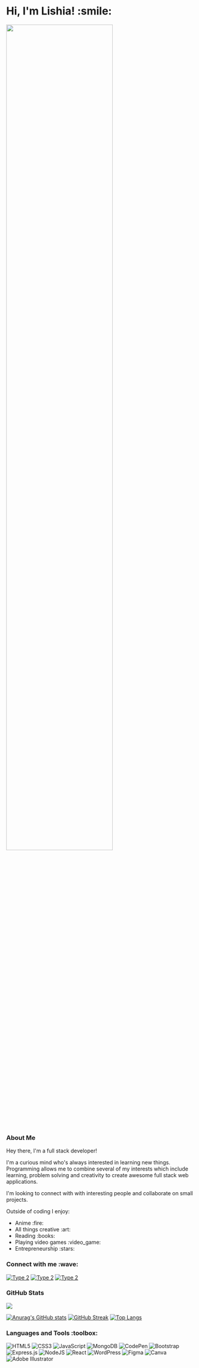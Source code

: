 <h1>Hi, I'm Lishia! :smile:</h1>





<img src="https://media.giphy.com/media/mWONtdjx6ZwV4panXd/giphy.gif" width="75%" />





<h3 align="left">About Me </h3>
<p>Hey there, I'm a full stack developer! </p>
<p>I'm a curious mind who's always interested in learning new things. Programming allows me to combine several of my interests which include learning, problem solving and creativity to create awesome full stack web applications. </p>
<p>I'm looking to connect with with interesting people and collaborate on small projects. </p>

Outside of coding I enjoy:
<ul> 
<li>Anime :fire:</li>
<li>All things creative :art:</li>
<li>Reading :books:</li>
<li>Playing video games :video_game:</li>
<li>Entrepreneurship  :stars:</li>
</ul>

<h3 align="left">Connect with me :wave:</h3>

<a href="https://lishiaellis.netlify.app/" target="blank">![Type 2](https://img.shields.io/static/v1?label=|&message=Website&color=01CBC7&style=for-the-badge&logo=website&logo-color=white)</a> <a href="https://www.linkedin.com/in/lishia-ellis/" target="blank">![Type 2](https://img.shields.io/static/v1?label=|&message=linkedin&color=01CBC7&style=for-the-badge&logo=linkedin&logo-color=white)</a> <a href="https://twitter.com/TealTernary" target="blank">![Type 2](https://img.shields.io/static/v1?label=|&message=Twitter&color=01CBC7&style=for-the-badge&logo=Twitter&logo-color=white)</a> 


<h3 align="left">GitHub Stats  </h3>

![](https://komarev.com/ghpvc/?username=lellis09&color=01CBC7)


[![Anurag's GitHub stats](https://github-readme-stats.vercel.app/api?username=lellis09&theme=tokyonight&show_icons=true)](https://github.com/anuraghazra/github-readme-stats)
[![GitHub Streak](http://github-readme-streak-stats.herokuapp.com?user=lellis09&theme=tokyonight_duo)](https://git.io/streak-stats)
[![Top Langs](https://github-readme-stats.vercel.app/api/top-langs/?username=lellis09&layout=compact&theme=tokyonight)](https://github.com/anuraghazra/github-readme-stats)



<h3 align="left">Languages and Tools :toolbox:</h3>

![HTML5](https://img.shields.io/badge/html5-%23E34F26.svg?style=for-the-badge&logo=html5&logoColor=white) ![CSS3](https://img.shields.io/badge/css3-%231572B6.svg?style=for-the-badge&logo=css3&logoColor=white) ![JavaScript](https://img.shields.io/badge/javascript-%23323330.svg?style=for-the-badge&logo=javascript&logoColor=%23F7DF1E) ![MongoDB](https://img.shields.io/badge/MongoDB-%234ea94b.svg?style=for-the-badge&logo=mongodb&logoColor=white) ![CodePen](https://img.shields.io/badge/Codepen-000000?style=for-the-badge&logo=codepen&logoColor=white) ![Bootstrap](https://img.shields.io/badge/bootstrap-%23563D7C.svg?style=for-the-badge&logo=bootstrap&logoColor=white) ![Express.js](https://img.shields.io/badge/express.js-%23404d59.svg?style=for-the-badge&logo=express&logoColor=%2361DAFB) ![NodeJS](https://img.shields.io/badge/node.js-6DA55F?style=for-the-badge&logo=node.js&logoColor=white) ![React](https://img.shields.io/badge/react-%2320232a.svg?style=for-the-badge&logo=react&logoColor=%2361DAFB) ![WordPress](https://img.shields.io/badge/WordPress-%23117AC9.svg?style=for-the-badge&logo=WordPress&logoColor=white) ![Figma](https://img.shields.io/badge/figma-%23F24E1E.svg?style=for-the-badge&logo=figma&logoColor=white) ![Canva](https://img.shields.io/badge/Canva-%2300C4CC.svg?style=for-the-badge&logo=Canva&logoColor=white) ![Adobe Illustrator](https://img.shields.io/badge/adobe%20illustrator-%23FF9A00.svg?style=for-the-badge&logo=adobe%20illustrator&logoColor=white)


